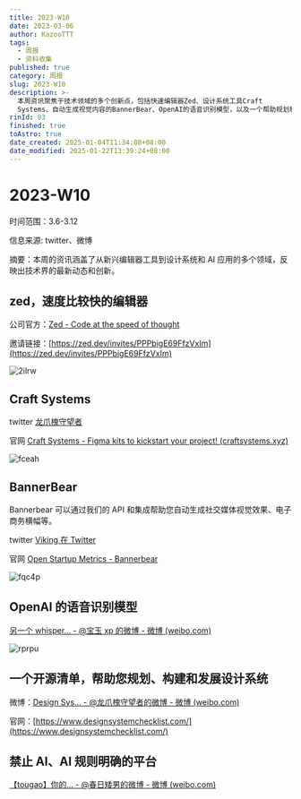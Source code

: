 ```yaml
---
title: 2023-W10
date: 2023-03-06
author: KazooTTT
tags:
  - 周报
  - 资料收集
published: true
category: 周报
slug: 2023-W10
description: >-
  本周资讯聚焦于技术领域的多个创新点，包括快速编辑器Zed、设计系统工具Craft
  Systems、自动生成视觉内容的BannerBear、OpenAI的语音识别模型，以及一个帮助规划和构建设计系统的开源清单。这些内容展示了技术界在编辑工具、设计系统和AI应用方面的最新进展和创新。
rinId: 83
finished: true
toAstro: true
date_created: 2025-01-04T11:34:08+08:00
date_modified: 2025-01-22T13:39:24+08:00
---
```


# 2023-W10

时间范围：3.6-3.12

信息来源: twitter、微博

摘要：本周的资讯涵盖了从新兴编辑器工具到设计系统和 AI 应用的多个领域，反映出技术界的最新动态和创新。

## zed，速度比较快的编辑器

公司官方：[Zed - Code at the speed of thought](https://zed.dev/)

邀请链接：[https://zed.dev/invites/PPPbigE69FfzVxIm](https://zed.dev/invites/PPPbigE69FfzVxIm)

![2ilrw](https://pictures.kazoottt.top/2024/01/20240115-03fe7e1e39eda83290ef9fedc4f062af.webp)

## Craft Systems

twitter [龙爪槐守望者](https://twitter.com/ftium4/status/1634476061714165761)

官网 [Craft Systems - Figma kits to kickstart your project! (craftsystems.xyz)](https://www.craftsystems.xyz/)

![fceah](https://pictures.kazoottt.top/2024/01/20240115-fcc52487816976bb02edd9b7f06b81f2.webp)

## BannerBear

Bannerbear 可以通过我们的 API 和集成帮助您自动生成社交媒体视觉效果、电子商务横幅等。

twitter [Viking 在 Twitter](https://twitter.com/vikingmute/status/1633661260159123456)

官网 [Open Startup Metrics - Bannerbear](https://www.bannerbear.com/open/)

![fqc4p](https://pictures.kazoottt.top/2024/01/20240115-5fc5ce9c32bd1f535701c067864acedb.webp)

## OpenAI 的语音识别模型

[另一个 whisper... - @宝玉 xp 的微博 - 微博 (weibo.com)](https://weibo.com/1727858283/MwSTL8iMw#comment)

![rprpu](https://pictures.kazoottt.top/2024/01/20240115-f9dc5ee3869a425c8a361d9613131ab5.webp)

## 一个开源清单，帮助您规划、构建和发展设计系统

微博：[Design Sys... - @龙爪槐守望者的微博 - 微博 (weibo.com)](https://weibo.com/1227298402/MwM18a23h#comment)

官网：[https://www.designsystemchecklist.com/](https://www.designsystemchecklist.com/)

## 禁止 AI、AI 规则明确的平台

[【tougao】你的... - @春日矮男的微博 - 微博 (weibo.com)](https://weibo.com/6591016982/Mw9ACkbtD#comment)
